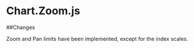 # Chart.Zoom.js

##Changes

Zoom and Pan limits have been implemented, except for the index scales.
